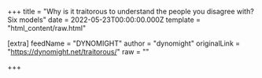 
+++
title = "Why is it traitorous to understand the people you disagree with? Six models"
date = 2022-05-23T00:00:00.000Z
template = "html_content/raw.html"

[extra]
feedName = "DYNOMIGHT"
author = "dynomight"
originalLink = "https://dynomight.net/traitorous/"
raw = ""

+++

